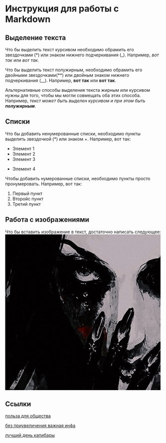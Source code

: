 # Инструкция для работы с Markdown

## Выделение текста

Что бы выделить текст курсивом необходимо обрамить его звездочками (*) или знаком нижнего подчеркивания (_). Например, *вот так* или _вот так_.

Что бы выделить текст полужирным, необходимо обрамить его двойными звездочками(**) или двойным знаком нижнего подчеркивания (__). Например, **вот так** или __вот так__.

Альтернативные способы выделения текста жирным или курсивом нужны для того, чтобы мы могли совмещать оба этих способа. Например, _текст может быть выделен курсивом и при этом быть **полужирным**_.

## Списки

Что бы добавить ненумерованные списки, необходимо пункты выделить звездочкой (*) или знаком +. Например, вот так:
* Элемент 1
* Элемент 2
* Элемент 3
+ Элемент 4

Чтобы добавить нумерованные списки, необходимо пункты просто пронумеровать. Например, вот так:
1. Первый пункт
2. Второйc пункт 
3. Третий пункт

## Работа с изображениями

Что бы вставить изображение в текст, достаточно написать следующее:
![qg, uglyfam discord na sviazi](uglyfam.jpg)

## Ссылки
[польза для общества](https://www.youtube.com/watch?v=dQw4w9WgXcQ)

[без приувеличения важная инфа](https://www.youtube.com/watch?v=dQw4w9WgXcQ)

[лучший день капибары](https://www.youtube.com/watch?v=dQw4w9WgXcQ)

